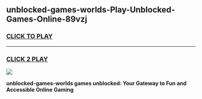 
## unblocked-games-worlds-Play-Unblocked-Games-Online-89vzj
<h3>
<a href="https://premium76.site?title=unblocked-games-worlds&ref=24A">CLICK TO PLAY</a></h3>
<hr>

<h3>
<a href="https://premium76.site?title=unblocked-games-worlds&ref=24A">CLICK 2 PLAY</a>
  
</h3>

<a href="https://premium76.site?title=unblocked-games-worlds&ref=24A"><img src="https://clearcache.store/games.png"></a>


**unblocked-games-worlds games unblocked: Your Gateway to Fun and Accessible Online Gaming**
